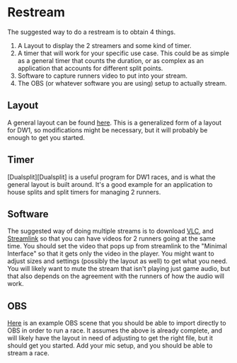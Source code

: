 # Restream

The suggested way to do a restream is to obtain 4 things.

  1. A Layout to display the 2 streamers and some kind of timer.
  2. A timer that will work for your specific use case. This could be as simple
     as a general timer that counts the duration, or as complex as an
     application that accounts for different split points.
  3. Software to capture runners video to put into your stream.
  4. The OBS (or whatever software you are using) setup to actually stream.

## Layout

A general layout can be found [here][General Layout]. This is a generalized form
of a layout for DW1, so modifications might be necessary, but it will probably
be enough to get you started.

## Timer

[Dualsplit][Dualsplit] is a useful program for DW1 races, and is what the
general layout is built around. It's a good example for an application to house
splits and split timers for managing 2 runners.

## Software

The suggested way of doing multiple streams is to download [VLC][VLC], and
[Streamlink][Streamlink] so that you can have videos for 2 runners going at the
same time. You should set the video that pops up from streamlink to the "Minimal
Interface" so that it gets only the video in the player. You might want to
adjust sizes and settings (possibly the layout as well) to get what you need.
You will likely want to mute the stream that isn't playing just game audio, but
that also depends on the agreement with the runners of how the audio will work.

## OBS

[Here][Default Race OBS Scene] is an example OBS scene that you should be able
to import directly to OBS in order to run a race. It assumes the above is
already complete, and will likely have the layout in need of adjusting to get
the right file, but it should get you started. Add your mic setup, and you
should be able to stream a race.

[General Layout]: ./Layouts/Default_Race_Layout.png
[VLC]: http://www.videolan.org/vlc/index.html
[Streamlink]: https://github.com/streamlink/streamlink
[Default Race OBS Scene]: ./OBS/Race.json
